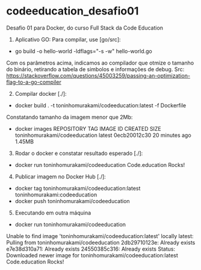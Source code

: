 # codeeducation_desafio01
Desafio 01 para Docker, do curso Full Stack da Code Education

1) Aplicativo GO:
Para compilar, use [go/src]:
- go build -o hello-world -ldflags="-s -w" hello-world.go

Com os parâmetros acima, indicamos ao compilador que otmize o tamanho do binário, retirando a tabela de simbolos e informações de debug.
Src: https://stackoverflow.com/questions/45003259/passing-an-optimization-flag-to-a-go-compiler

2) Compilar docker [./]:
- docker build . -t toninhomurakami/codeeducation:latest -f Dockerfile

Constatando tamanho da imagem menor que 2Mb:
- docker images
REPOSITORY                      TAG       IMAGE ID       CREATED          SIZE
toninhomurakami/codeeducation   latest    0ecb20012c30   20 minutes ago   1.45MB

3) Rodar o docker e constatar resultado esperado [./]:
- docker run toninhomurakami/codeeducation
Code.education Rocks!

4) Publicar imagem no Docker Hub [./]:
- docker tag toninhomurakami/codeeducation:latest toninhomurakami:codeeducation
- docker push toninhomurakami/codeeducation


5) Executando em outra máquina
- docker run toninhomurakami/codeeducation

Unable to find image 'toninhomurakami/codeeducation:latest' locally
latest: Pulling from toninhomurakami/codeeducation
2db29710123e: Already exists
e7e38d310a71: Already exists
24550385c316: Already exists
Status: Downloaded newer image for toninhomurakami/codeeducation:latest
Code.education Rocks!